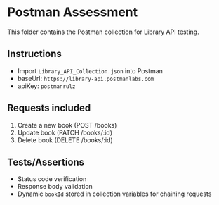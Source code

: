 # Postman Assessment

This folder contains the Postman collection for Library API testing.

## Instructions
- Import `Library_API_Collection.json` into Postman
- baseUrl: `https://library-api.postmanlabs.com`
- apiKey: `postmanrulz`

## Requests included
1. Create a new book (POST /books)
2. Update book (PATCH /books/:id)
3. Delete book (DELETE /books/:id)

## Tests/Assertions
- Status code verification
- Response body validation
- Dynamic `bookId` stored in collection variables for chaining requests
